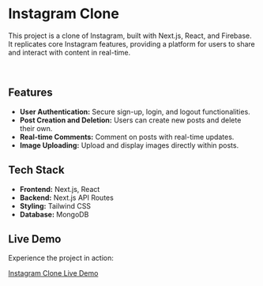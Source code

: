 
 <h1>Instagram Clone</h1>
<p>This project is a clone of Instagram, built with Next.js, React, and Firebase. It replicates core Instagram features, providing a platform for users to share and interact with content in real-time.</p>
<br/>
<h2>Features</h2>
<ul>
<li><strong>User Authentication:</strong> Secure sign-up, login, and logout functionalities.</li>
<li><strong>Post Creation and Deletion:</strong> Users can create new posts and delete their own.</li>
<li><strong>Real-time Comments:</strong> Comment on posts with real-time updates.</li>
<li><strong>Image Uploading:</strong> Upload and display images directly within posts.</li>
</ul>
<h2>Tech Stack</h2>
<ul>
<li><strong>Frontend:</strong> Next.js, React</li>
<li><strong>Backend:</strong> Next.js API Routes</li>
<li><strong>Styling:</strong> Tailwind CSS</li>
<li><strong>Database:</strong> MongoDB</li>
</ul>
<h2>Live Demo</h2>
<p>Experience the project in action:</p>
<a href="https://example.com" target="_blank" rel="noopener noreferrer">Instagram Clone Live Demo</a>
           
